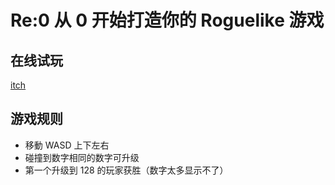Re:0 从 0 开始打造你的 Roguelike 游戏
==========
## 在线试玩
[itch](https://minakokojima.itch.io/uminouta)

## 游戏规则
- 移動 WASD 上下左右
- 碰撞到数字相同的数字可升级
- 第一个升级到 128 的玩家获胜（数字太多显示不了）


